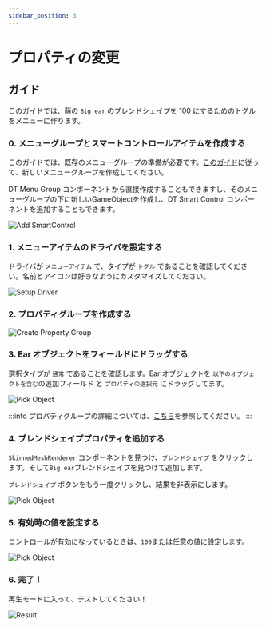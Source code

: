 ```yaml
---
sidebar_position: 3
---
```


# プロパティの変更

## ガイド

このガイドでは、萌の `Big ear` のブレンドシェイプを 100 にするためのトグルをメニューに作ります。

### 0. メニューグループとスマートコントロールアイテムを作成する

このガイドでは、既存のメニューグループの準備が必要です。[このガイド](/docs/getting-started/smart-control/menu-basics)に従って、新しいメニューグループを作成してください。

DT Menu Group コンポーネントから直接作成することもできますし、そのメニューグループの下に新しいGameObjectを作成し、DT Smart Control コンポーネントを追加することもできます。

![Add SmartControl](/img/smartcontrol-create-0.PNG)

### 1. メニューアイテムのドライバを設定する

ドライバが `メニューアイテム` で、タイプが `トグル` であることを確認してください。名前とアイコンは好きなようにカスタマイズしてください。

![Setup Driver](/img/smartcontrol-chg-prop-1.PNG)

### 2. プロパティグループを作成する

![Create Property Group](/img/smartcontrol-chg-prop-2.PNG)

### 3. Ear オブジェクトをフィールドにドラッグする

選択タイプが `通常` であることを確認します。Ear オブジェクトを `以下のオブジェクトを含む`の追加フィールド と `プロパティの選択元` にドラッグしてます。

![Pick Object](/img/smartcontrol-chg-prop-3.PNG)

:::info
プロパティグループの詳細については、[こちら](/docs/getting-started/smart-control/property-groups)を参照してください。
:::

### 4. ブレンドシェイププロパティを追加する

`SkinnedMeshRenderer` コンポーネントを見つけ、`ブレンドシェイプ` をクリックします。そして`Big ear`ブレンドシェイプを見つけて追加します。

`ブレンドシェイプ` ボタンをもう一度クリックし、結果を非表示にします。

![Pick Object](/img/smartcontrol-chg-prop-4.PNG)

### 5. 有効時の値を設定する

コントロールが有効になっているときは、`100`または任意の値に設定します。

![Pick Object](/img/smartcontrol-chg-prop-5.PNG)

### 6. 完了！

再生モードに入って、テストしてください！

![Result](/img/smartcontrol-chg-prop-done.gif)

